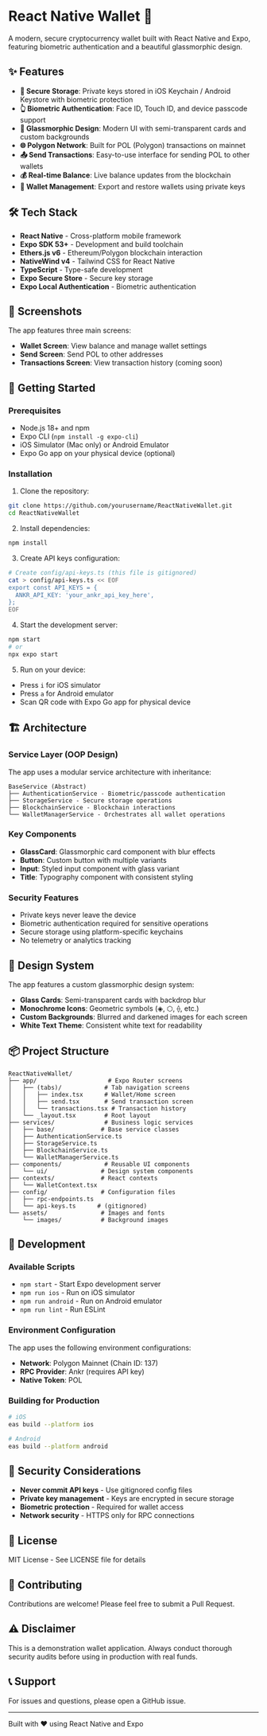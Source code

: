 # React Native Wallet 🔷

A modern, secure cryptocurrency wallet built with React Native and Expo, featuring biometric authentication and a beautiful glassmorphic design.

## ✨ Features

- **🔐 Secure Storage**: Private keys stored in iOS Keychain / Android Keystore with biometric protection
- **👆 Biometric Authentication**: Face ID, Touch ID, and device passcode support
- **💎 Glassmorphic Design**: Modern UI with semi-transparent cards and custom backgrounds
- **🌐 Polygon Network**: Built for POL (Polygon) transactions on mainnet
- **📤 Send Transactions**: Easy-to-use interface for sending POL to other wallets
- **💰 Real-time Balance**: Live balance updates from the blockchain
- **🔑 Wallet Management**: Export and restore wallets using private keys

## 🛠️ Tech Stack

- **React Native** - Cross-platform mobile framework
- **Expo SDK 53+** - Development and build toolchain
- **Ethers.js v6** - Ethereum/Polygon blockchain interaction
- **NativeWind v4** - Tailwind CSS for React Native
- **TypeScript** - Type-safe development
- **Expo Secure Store** - Secure key storage
- **Expo Local Authentication** - Biometric authentication

## 📱 Screenshots

The app features three main screens:
- **Wallet Screen**: View balance and manage wallet settings
- **Send Screen**: Send POL to other addresses
- **Transactions Screen**: View transaction history (coming soon)

## 🚀 Getting Started

### Prerequisites

- Node.js 18+ and npm
- Expo CLI (`npm install -g expo-cli`)
- iOS Simulator (Mac only) or Android Emulator
- Expo Go app on your physical device (optional)

### Installation

1. Clone the repository:
```bash
git clone https://github.com/yourusername/ReactNativeWallet.git
cd ReactNativeWallet
```

2. Install dependencies:
```bash
npm install
```

3. Create API keys configuration:
```bash
# Create config/api-keys.ts (this file is gitignored)
cat > config/api-keys.ts << EOF
export const API_KEYS = {
  ANKR_API_KEY: 'your_ankr_api_key_here',
};
EOF
```

4. Start the development server:
```bash
npm start
# or
npx expo start
```

5. Run on your device:
- Press `i` for iOS simulator
- Press `a` for Android emulator
- Scan QR code with Expo Go app for physical device

## 🏗️ Architecture

### Service Layer (OOP Design)

The app uses a modular service architecture with inheritance:

```
BaseService (Abstract)
├── AuthenticationService - Biometric/passcode authentication
├── StorageService - Secure storage operations
├── BlockchainService - Blockchain interactions
└── WalletManagerService - Orchestrates all wallet operations
```

### Key Components

- **GlassCard**: Glassmorphic card component with blur effects
- **Button**: Custom button with multiple variants
- **Input**: Styled input component with glass variant
- **Title**: Typography component with consistent styling

### Security Features

- Private keys never leave the device
- Biometric authentication required for sensitive operations
- Secure storage using platform-specific keychains
- No telemetry or analytics tracking

## 🎨 Design System

The app features a custom glassmorphic design system:

- **Glass Cards**: Semi-transparent cards with backdrop blur
- **Monochrome Icons**: Geometric symbols (◈, ⬡, ⟠, etc.)
- **Custom Backgrounds**: Blurred and darkened images for each screen
- **White Text Theme**: Consistent white text for readability

## 📦 Project Structure

```
ReactNativeWallet/
├── app/                    # Expo Router screens
│   ├── (tabs)/            # Tab navigation screens
│   │   ├── index.tsx      # Wallet/Home screen
│   │   ├── send.tsx       # Send transaction screen
│   │   └── transactions.tsx # Transaction history
│   └── _layout.tsx        # Root layout
├── services/              # Business logic services
│   ├── base/             # Base service classes
│   ├── AuthenticationService.ts
│   ├── StorageService.ts
│   ├── BlockchainService.ts
│   └── WalletManagerService.ts
├── components/            # Reusable UI components
│   └── ui/               # Design system components
├── contexts/             # React contexts
│   └── WalletContext.tsx
├── config/               # Configuration files
│   ├── rpc-endpoints.ts
│   └── api-keys.ts      # (gitignored)
└── assets/               # Images and fonts
    └── images/           # Background images
```

## 🔧 Development

### Available Scripts

- `npm start` - Start Expo development server
- `npm run ios` - Run on iOS simulator
- `npm run android` - Run on Android emulator
- `npm run lint` - Run ESLint

### Environment Configuration

The app uses the following environment configurations:
- **Network**: Polygon Mainnet (Chain ID: 137)
- **RPC Provider**: Ankr (requires API key)
- **Native Token**: POL

### Building for Production

```bash
# iOS
eas build --platform ios

# Android
eas build --platform android
```

## 🔐 Security Considerations

- **Never commit API keys** - Use gitignored config files
- **Private key management** - Keys are encrypted in secure storage
- **Biometric protection** - Required for wallet access
- **Network security** - HTTPS only for RPC connections

## 📄 License

MIT License - See LICENSE file for details

## 🤝 Contributing

Contributions are welcome! Please feel free to submit a Pull Request.

## ⚠️ Disclaimer

This is a demonstration wallet application. Always conduct thorough security audits before using in production with real funds.

## 📞 Support

For issues and questions, please open a GitHub issue.

---

Built with ❤️ using React Native and Expo